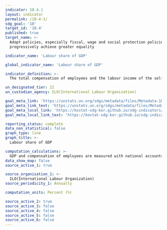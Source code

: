 ```yaml
---
indicator: 10.4.1
layout: indicator
permalink: /10-4-1/
sdg_goal: '10'
target_id: '10.4'
published: true
target_name: >-
  Adopt policies, especially fiscal, wage and social protection policies, and
  progressively achieve greater equality

indicator_name: 'Labour share of GDP'

global_indicator_name: 'Labour share of GDP'

indicator_definition: >-
  The total compensation of employees and the labour income of the self-employed given as a percent of GDP, which is a measure of total output. Compensation of employees includes wages and salaries after tax and social insurance contributions payable by employers.

un_designated_tier: II
un_custodian_agency: ILO(International Labour Organization)

goal_meta_link: 'https://unstats.un.org/sdgs/metadata/files/Metadata-10-04-01.pdf'
goal_meta_link_text: 'https://unstats.un.org/sdgs/metadata/files/Metadata-10-04-01.pdf'
goal_meta_local_link: 'https://kostat-sdg-kor.github.io/sdg-indicators/public/data/Metadata-10-04-01_ENG.pdf'
goal_meta_local_link_text: 'https://kostat-sdg-kor.github.io/sdg-indicators/public/data/Metadata-10-04-01_ENG.pdf'

reporting_status: complete
data_non_statistical: false
graph_type: line
graph_title: >-
  Labour share of GDP

computation_calculations: >-
  GDP and compensation of employees are measured with national accounts, and labor income of self-employed is imputed using the national accounts data. 
data_show_map: false
source_active_1: true

source_organisation_1: >- 
  ILO(International Labour Organization)
source_periodicity_1: Annually 

computation_units: Percent (%)

source_active_2: true
source_active_3: false
source_active_4: false
source_active_5: false
source_active_6: false
---
```

